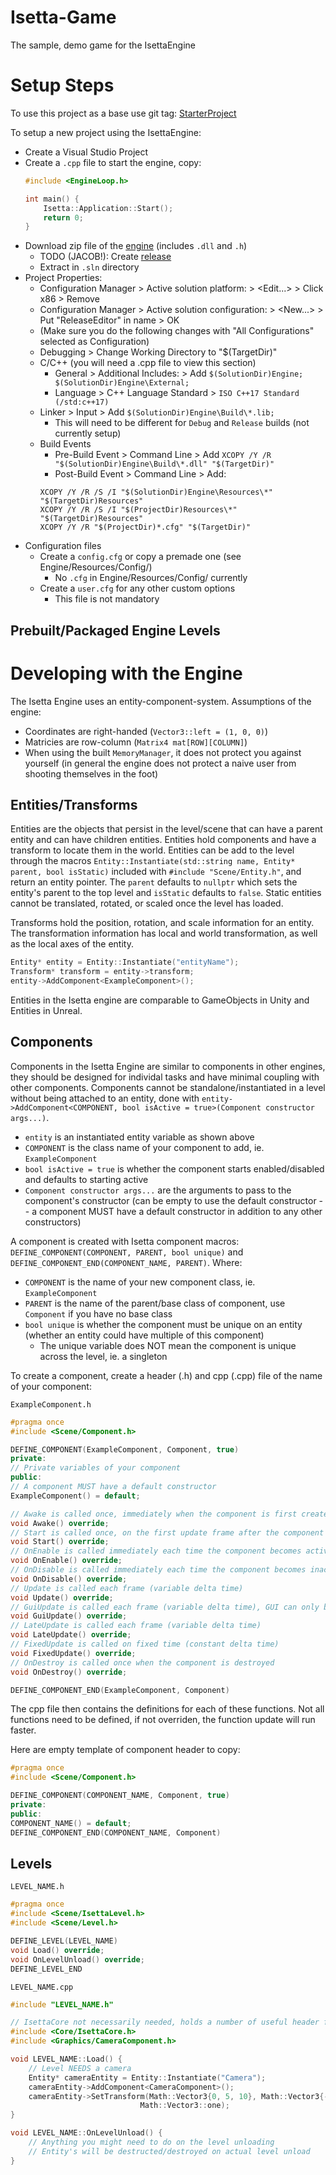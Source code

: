 # Isetta-Game
The sample, demo game for the IsettaEngine

# Setup Steps
To use this project as a base use git tag: [StarterProject]()

To setup a new project using the IsettaEngine:
- Create a Visual Studio Project
- Create a `.cpp` file to start the engine, copy:
    ```cpp
    #include <EngineLoop.h>

    int main() {
        Isetta::Application::Start();
        return 0;
    }
    ```
- Download zip file of the [engine](https://github.com/Isetta-Team/Isetta-Engine/releases) (includes `.dll` and `.h`)
    - TODO (JACOB!): Create [release](https://help.github.com/articles/creating-releases/)
    - Extract in `.sln` directory
- Project Properties:
    - Configuration Manager > Active solution platform: > <Edit...> > Click x86 > Remove
    - Configuration Manager > Active solution configuration: > <New...> > Put "ReleaseEditor" in name > OK
    - (Make sure you do the following changes with "All Configurations" selected as Configuration)
    - Debugging > Change Working Directory to "$(TargetDir)"
    - C/C++ (you will need a .cpp file to view this section)
        - General > Additional Includes: > Add `$(SolutionDir)Engine; $(SolutionDir)Engine\External;`
        - Language > C++ Language Standard > `ISO C++17 Standard (/std:c++17)`
    - Linker > Input > Add `$(SolutionDir)Engine\Build\*.lib;`
        - This will need to be different for `Debug` and `Release` builds (not currently setup)
    - Build Events
        - Pre-Build Event > Command Line > Add `XCOPY /Y /R "$(SolutionDir)Engine\Build\*.dll" "$(TargetDir)"`
        - Post-Build Event > Command Line > Add:
        ```
        XCOPY /Y /R /S /I "$(SolutionDir)Engine\Resources\*" "$(TargetDir)Resources"
        XCOPY /Y /R /S /I "$(ProjectDir)Resources\*" "$(TargetDir)Resources"
        XCOPY /Y /R "$(ProjectDir)*.cfg" "$(TargetDir)"
        ```
- Configuration files
    - Create a `config.cfg` or copy a premade one (see Engine/Resources/Config/)
        - No `.cfg` in Engine/Resources/Config/ currently
    - Create a `user.cfg` for any other custom options
        - This file is not mandatory

## Prebuilt/Packaged Engine Levels

# Developing with the Engine
The Isetta Engine uses an entity-component-system. Assumptions of the engine:
- Coordinates are right-handed (`Vector3::left = (1, 0, 0)`)
- Matricies are row-column (`Matrix4 mat[ROW][COLUMN]`)
- When using the built `MemoryManager`, it does not protect you against yourself (in general the engine does not protect a naive user from shooting themselves in the foot)

## Entities/Transforms
Entities are the objects that persist in the level/scene that can have a parent entity and can have children entities. Entities hold components and have a transform to locate them in the world. Entities can be add to the level through the macros `Entity::Instantiate(std::string name, Entity* parent, bool isStatic)` included with `#include "Scene/Entity.h"`, and return an entity pointer. The `parent` defaults to `nullptr` which sets the entity's parent to the top level and `isStatic` defaults to `false`. Static entities cannot be translated, rotated, or scaled once the level has loaded.

Transforms hold the position, rotation, and scale information for an entity. The transformation information has local and world transformation, as well as the local axes of the entity.

```cpp
Entity* entity = Entity::Instantiate("entityName");
Transform* transform = entity->transform;
entity->AddComponent<ExampleComponent>();
```

Entities in the Isetta engine are comparable to GameObjects in Unity and Entities in Unreal.

## Components
Components in the Isetta Engine are similar to components in other engines, they should be designed for individal tasks and have minimal coupling with other components. Components cannot be standalone/instantiated in a level without being attached to an entity, done with `entity->AddComponent<COMPONENT, bool isActive = true>(Component constructor args...)`. 
- `entity` is an instantiated entity variable as shown above
- `COMPONENT` is the class name of your component to add, ie. `ExampleComponent`
- `bool isActive = true` is whether the component starts enabled/disabled and defaults to starting active
- `Component constructor args...` are the arguments to pass to the component's constructor (can be empty to use the default constructor -- a component MUST have a default constructor in addition to any other constructors)

A component is created with Isetta component macros: `DEFINE_COMPONENT(COMPONENT, PARENT, bool unique)` and `DEFINE_COMPONENT_END(COMPONENT_NAME, PARENT)`. Where:
- `COMPONENT` is the name of your new component class, ie. `ExampleComponent`
- `PARENT` is the name of the parent/base class of component, use `Component` if you have no base class
- `bool unique` is whether the component must be unique on an entity (whether an entity could have multiple of this component)
    - The unique variable does NOT mean the component is unique across the level, ie. a singleton

To create a component, create a header (.h) and cpp (.cpp) file of the name of your component:

`ExampleComponent.h`
```cpp
#pragma once
#include <Scene/Component.h>

DEFINE_COMPONENT(ExampleComponent, Component, true)
private:
// Private variables of your component
public:
// A component MUST have a default constructor
ExampleComponent() = default;

// Awake is called once, immediately when the component is first created and enabled
void Awake() override;
// Start is called once, on the first update frame after the component is created and enabled
void Start() override;
// OnEnable is called immediately each time the component becomes active, including after creation
void OnEnable() override;
// OnDisable is called immediately each time the component becomes inactive
void OnDisable() override;
// Update is called each frame (variable delta time)
void Update() override;
// GuiUpdate is called each frame (variable delta time), GUI can only be called in GuiUpdate
void GuiUpdate() override;
// LateUpdate is called each frame (variable delta time)
void LateUpdate() override;
// FixedUpdate is called on fixed time (constant delta time)
void FixedUpdate() override;
// OnDestroy is called once when the component is destroyed
void OnDestroy() override;

DEFINE_COMPONENT_END(ExampleComponent, Component)
```

The cpp file then contains the definitions for each of these functions. Not all functions need to be defined, if not overriden, the function update will run faster.

Here are empty template of component header to copy:
```cpp
#pragma once
#include <Scene/Component.h>

DEFINE_COMPONENT(COMPONENT_NAME, Component, true)
private:
public:
COMPONENT_NAME() = default;
DEFINE_COMPONENT_END(COMPONENT_NAME, Component)
```

## Levels

`LEVEL_NAME.h`
```cpp
#pragma once
#include <Scene/IsettaLevel.h>
#include <Scene/Level.h>

DEFINE_LEVEL(LEVEL_NAME)
void Load() override;
void OnLevelUnload() override;
DEFINE_LEVEL_END
```

`LEVEL_NAME.cpp`
```cpp
#include "LEVEL_NAME.h"

// IsettaCore not necessarily needed, holds a number of useful header files
#include <Core/IsettaCore.h>
#include <Graphics/CameraComponent.h>

void LEVEL_NAME::Load() {
    // Level NEEDS a camera
    Entity* cameraEntity = Entity::Instantiate("Camera");
    cameraEntity->AddComponent<CameraComponent>();
    cameraEntity->SetTransform(Math::Vector3{0, 5, 10}, Math::Vector3{-15, 0, 0},
                             Math::Vector3::one);
}

void LEVEL_NAME::OnLevelUnload() {
    // Anything you might need to do on the level unloading
    // Entity's will be destructed/destroyed on actual level unload
}
```
